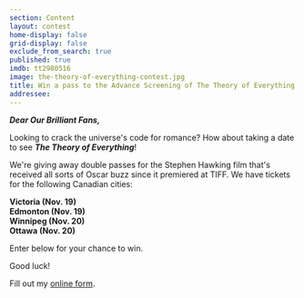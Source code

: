 ```yaml
---
section: Content
layout: contest
home-display: false
grid-display: false
exclude_from_search: true
published: true
imdb: tt2980516
image: the-theory-of-everything-contest.jpg
title: Win a pass to the Advance Screening of The Theory of Everything!
addressee: 
---
```

**_Dear Our Brilliant Fans,_**

Looking to crack the universe's code for romance?  How about taking a date to see **_The Theory of Everything_**!

We're giving away double passes for the Stephen Hawking film that's received all sorts of Oscar buzz since it premiered at TIFF. We have tickets for the following Canadian cities:

**Victoria (Nov. 19)**  
**Edmonton (Nov. 19)**  
**Winnipeg (Nov. 20)**  
**Ottawa (Nov. 20)**

Enter below for your chance to win.

Good luck!

<div id="wufoo-xhyjt3b07e8cni">
Fill out my <a href="https://dearcastandcrew.wufoo.com/forms/xhyjt3b07e8cni">online form</a>.
</div>
<script type="text/javascript">var xhyjt3b07e8cni;(function(d, t) {
var s = d.createElement(t), options = {
'userName':'dearcastandcrew',
'formHash':'xhyjt3b07e8cni',
'autoResize':true,
'height':'485',
'async':true,
'host':'wufoo.com',
'header':'show',
'ssl':true};
s.src = ('https:' == d.location.protocol ? 'https://' : 'http://') + 'www.wufoo.com/scripts/embed/form.js';
s.onload = s.onreadystatechange = function() {
var rs = this.readyState; if (rs) if (rs != 'complete') if (rs != 'loaded') return;
try { xhyjt3b07e8cni = new WufooForm();xhyjt3b07e8cni.initialize(options);xhyjt3b07e8cni.display(); } catch (e) {}};
var scr = d.getElementsByTagName(t)[0], par = scr.parentNode; par.insertBefore(s, scr);
})(document, 'script');</script>